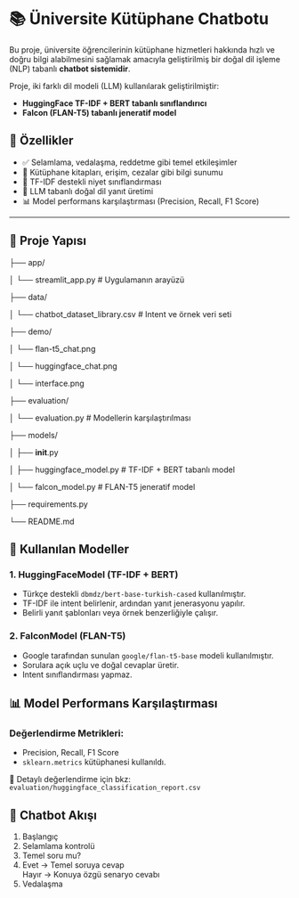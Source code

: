 # 📚 Üniversite Kütüphane Chatbotu

Bu proje, üniversite öğrencilerinin kütüphane hizmetleri hakkında hızlı ve doğru bilgi alabilmesini sağlamak amacıyla geliştirilmiş bir doğal dil işleme (NLP) tabanlı **chatbot sistemidir**.

Proje, iki farklı dil modeli (LLM) kullanılarak geliştirilmiştir:  
- **HuggingFace TF-IDF + BERT tabanlı sınıflandırıcı**
- **Falcon (FLAN-T5) tabanlı jeneratif model**

## 🚀 Özellikler

- ✅ Selamlama, vedalaşma, reddetme gibi temel etkileşimler
- 📘 Kütüphane kitapları, erişim, cezalar gibi bilgi sunumu
- 🧠 TF-IDF destekli niyet sınıflandırması
- 💬 LLM tabanlı doğal dil yanıt üretimi
- 📊 Model performans karşılaştırması (Precision, Recall, F1 Score)

---

## 📁 Proje Yapısı
├── app/

│ └── streamlit_app.py # Uygulamanın arayüzü

├── data/

│ └── chatbot_dataset_library.csv # Intent ve örnek veri seti

├── demo/

│ └── flan-t5_chat.png

│ └── huggingface_chat.png

│ └── interface.png

├── evaluation/

│ └── evaluation.py # Modellerin karşılaştırılması

├── models/

│ ├── __init__.py

│ ├── huggingface_model.py # TF-IDF + BERT tabanlı model

│ └── falcon_model.py # FLAN-T5 jeneratif model

├── requirements.py

└── README.md


## 🧠 Kullanılan Modeller

### 1. HuggingFaceModel (TF-IDF + BERT)
- Türkçe destekli `dbmdz/bert-base-turkish-cased` kullanılmıştır.
- TF-IDF ile intent belirlenir, ardından yanıt jenerasyonu yapılır.
- Belirli yanıt şablonları veya örnek benzerliğiyle çalışır.

### 2. FalconModel (FLAN-T5)
- Google tarafından sunulan `google/flan-t5-base` modeli kullanılmıştır.
- Sorulara açık uçlu ve doğal cevaplar üretir.
- Intent sınıflandırması yapmaz.


## 📊 Model Performans Karşılaştırması

### Değerlendirme Metrikleri:
- Precision, Recall, F1 Score
- `sklearn.metrics` kütüphanesi kullanıldı.

📝 Detaylı değerlendirme için bkz: `evaluation/huggingface_classification_report.csv`

## 🔁 Chatbot Akışı

1. Başlangıç
2. Selamlama kontrolü
3. Temel soru mu?
4. Evet → Temel soruya cevap  
   Hayır → Konuya özgü senaryo cevabı
5. Vedalaşma

